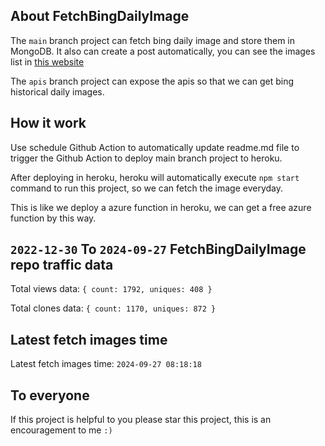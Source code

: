 ## About FetchBingDailyImage

The `main` branch project can fetch bing daily image and store them in MongoDB.
It also can create a post automatically, you can see the images list in [this website](https://oursalbum.netlify.app)

The `apis` branch project can expose the apis so that we can get bing historical daily images.

## How it work

Use schedule Github Action to automatically update readme.md file to trigger the Github Action to deploy main branch project to heroku.

After deploying in heroku, heroku will automatically execute `npm start` command to run this project, so we can fetch the image everyday.

This is like we deploy a azure function in heroku, we can get a free azure function by this way.

## `2022-12-30` To `2024-09-27` FetchBingDailyImage repo traffic data

Total views data: `{ count: 1792, uniques: 408 }`

Total clones data: `{ count: 1170, uniques: 872 }`

## Latest fetch images time

Latest fetch images time: `2024-09-27 08:18:18`

## To everyone

If this project is helpful to you please star this project, this is an encouragement to me `:)`



